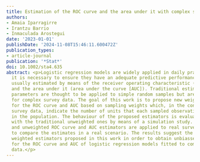 ```yaml
---
title: Estimation of the ROC curve and the area under it with complex survey data
authors:
- Amaia Iparragirre
- Irantzu Barrio
- Inmaculada Arostegui
date: '2023-01-01'
publishDate: '2024-11-08T15:46:11.600472Z'
publication_types:
- article-journal
publication: '*Stat*'
doi: 10.1002/sta4.635
abstract: <p>Logistic regression models are widely applied in daily practice. Hence,
  it is necessary to ensure they have an adequate predictive performance, which is
  usually estimated by means of the receiver operating characteristic (ROC) curve
  and the area under it (area under the curve [AUC]). Traditional estimators of these
  parameters are thought to be applied to simple random samples but are not appropriate
  for complex survey data. The goal of this work is to propose new weighted estimators
  for the ROC curve and AUC based on sampling weights which, in the context of complex
  survey data, indicate the number of units that each sampled observation represents
  in the population. The behaviour of the proposed estimators is evaluated and compared
  with the traditional unweighted ones by means of a simulation study. Finally, weighted
  and unweighted ROC curve and AUC estimators are applied to real survey data in order
  to compare the estimates in a real scenario. The results suggest the use of the
  weighted estimators proposed in this work in order to obtain unbiassed estimates
  for the ROC curve and AUC of logistic regression models fitted to complex survey
  data.</p>
---
```


